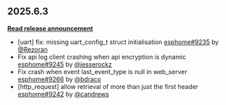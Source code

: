## 2025.6.3

[**Read release announcement**](https://esphome.io/changelog/2025.6.0)

- [uart] fix: missing uart_config_t struct initialisation [esphome#9235](https://github.com/esphome/esphome/pull/9235) by [@Rezoran](https://github.com/Rezoran)
- Fix api log client crashing when api encryption is dynamic [esphome#9245](https://github.com/esphome/esphome/pull/9245) by [@jesserockz](https://github.com/jesserockz)
- Fix crash when event last_event_type is null in web_server [esphome#9266](https://github.com/esphome/esphome/pull/9266) by [@bdraco](https://github.com/bdraco)
- [http_request] allow retrieval of more than just the first header [esphome#9242](https://github.com/esphome/esphome/pull/9242) by [@candrews](https://github.com/candrews)